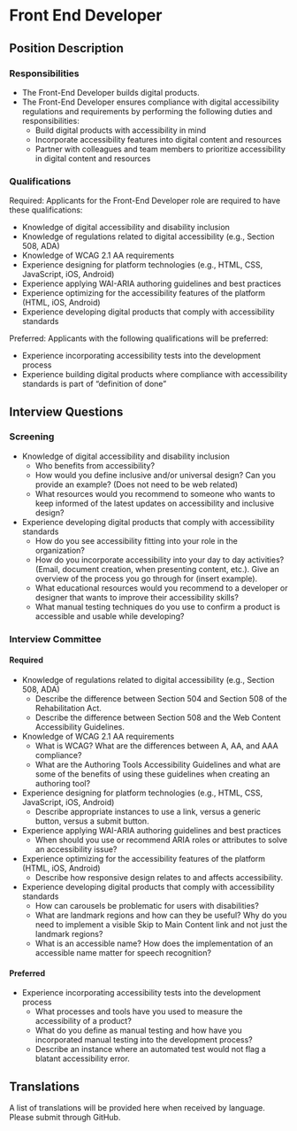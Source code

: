 # Front End Developer

## Position Description

### Responsibilities

- The Front-End Developer builds digital products.
- The Front-End Developer ensures compliance with digital accessibility regulations and requirements by performing the following duties and responsibilities:
  - Build digital products with accessibility in mind
  - Incorporate accessibility features into digital content and resources
  - Partner with colleagues and team members to prioritize accessibility in digital content and resources

### Qualifications
Required: Applicants for the Front-End Developer role are required to have these qualifications:
- Knowledge of digital accessibility and disability inclusion
- Knowledge of regulations related to digital accessibility (e.g., Section 508, ADA)
- Knowledge of WCAG 2.1 AA requirements
- Experience designing for platform technologies (e.g., HTML, CSS, JavaScript, iOS, Android)
- Experience applying WAI-ARIA authoring guidelines and best practices
- Experience optimizing for the accessibility features of the platform (HTML, iOS, Android)
- Experience developing digital products that comply with accessibility standards

Preferred: Applicants with the following qualifications will be preferred:
- Experience incorporating accessibility tests into the development process
- Experience building digital products where compliance with accessibility standards is part of “definition of done”

## Interview Questions

### Screening
- Knowledge of digital accessibility and disability inclusion
  - Who benefits from accessibility?
  - How would you define inclusive and/or universal design? Can you provide an
example? (Does not need to be web related)
  - What resources would you recommend to someone who wants to keep informed of the latest updates on accessibility and inclusive design?
- Experience developing digital products that comply with accessibility standards
  - How do you see accessibility fitting into your role in the organization?
  - How do you incorporate accessibility into your day to day activities? (Email, document creation, when presenting content, etc.). Give an overview of the process you go through for (insert example).
  - What educational resources would you recommend to a developer or designer that wants to improve their accessibility skills?
  - What manual testing techniques do you use to confirm a product is accessible and usable while developing?

### Interview Committee
#### Required
- Knowledge of regulations related to digital accessibility (e.g., Section 508, ADA)
  - Describe the difference between Section 504 and Section 508 of the Rehabilitation Act.
  - Describe the difference between Section 508 and the Web Content Accessibility Guidelines.
- Knowledge of WCAG 2.1 AA requirements
  - What is WCAG? What are the differences between A, AA, and AAA compliance?
  - What are the Authoring Tools Accessibility Guidelines and what are some of the benefits of using these guidelines when creating an authoring tool?
- Experience designing for platform technologies (e.g., HTML, CSS, JavaScript, iOS, Android)
  - Describe appropriate instances to use a link, versus a generic button, versus a submit button.
- Experience applying WAI-ARIA authoring guidelines and best practices
  - When should you use or recommend ARIA roles or attributes to solve an accessibility issue?
- Experience optimizing for the accessibility features of the platform (HTML, iOS, Android)
  - Describe how responsive design relates to and affects accessibility.
- Experience developing digital products that comply with accessibility standards
  - How can carousels be problematic for users with disabilities?
  - What are landmark regions and how can they be useful? Why do you need to implement a visible Skip to Main Content link and not just the landmark regions?
  - What is an accessible name? How does the implementation of an accessible name matter for speech recognition? 

#### Preferred
- Experience incorporating accessibility tests into the development process
  - What processes and tools have you used to measure the accessibility of a product?
  - What do you define as manual testing and how have you incorporated manual testing into the development process?
  - Describe an instance where an automated test would not flag a blatant accessibility error.


## Translations
A list of translations will be provided here when received by language. Please submit through GitHub.
